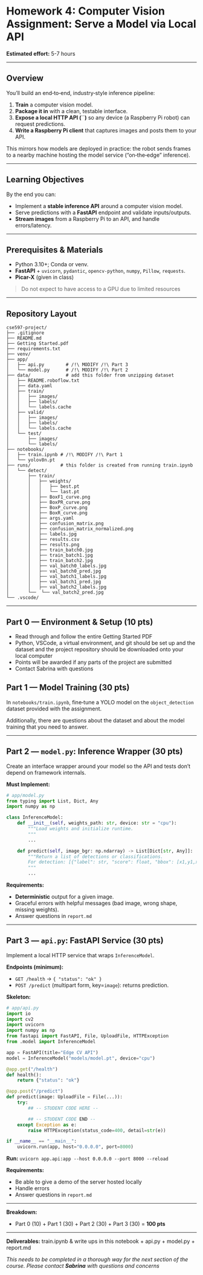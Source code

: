 # Homework 4: Computer Vision Assignment: Serve a Model via Local API 


**Estimated effort:** 5-7 hours

---

## Overview

You’ll build an end‑to‑end, industry‑style inference pipeline:

1. **Train** a computer vision model.
2. **Package it in** with a clean, testable interface.
3. **Expose a local HTTP API (**``**)** so any device (a Raspberry Pi robot) can request predictions.
4. **Write a Raspberry Pi client** that captures images and posts them to your API.

This mirrors how models are deployed in practice: the robot sends frames to a nearby machine hosting the model service (“on‑the‑edge” inference).

---

## Learning Objectives

By the end you can:

- Implement a **stable inference API** around a computer vision model.
- Serve predictions with a **FastAPI** endpoint and validate inputs/outputs.
- **Stream images** from a Raspberry Pi to an API, and handle errors/latency.

---

## Prerequisites & Materials

- Python 3.10+; Conda or venv.
- **FastAPI** + `uvicorn`, `pydantic`, `opencv-python`, `numpy`, `Pillow`, `requests`.
- **Picar-X** (given in class)

> Do not expect to have access to a GPU due to limited resources

---

## Repository Layout 

```
cse597-project/
├── .gitignore
├── README.md
├── Getting Started.pdf
├── requirements.txt
├── venv/               
├── app/
│   ├── api.py        # /!\ MODIFY /!\ Part 3
│   └── model.py      # /!\ MODIFY /!\ Part 2
├── data/             # add this folder from unzipping dataset
│   ├── README.roboflow.txt
│   ├── data.yaml
│   ├── train/
│   │   ├── images/
│   │   ├── labels/
│   │   └── labels.cache
│   ├── valid/
│   │   ├── images/
│   │   ├── labels/
│   │   └── labels.cache
│   └── test/
│       ├── images/
│       └── labels/
├── notebooks/
│   ├── train.ipynb # /!\ MODIFY /!\ Part 1
│   └── yolov8n.pt
├── runs/           # this folder is created from running train.ipynb
│   └── detect/
│       ├── train/
│       │   ├── weights/
│       │   │   ├── best.pt
│       │   │   └── last.pt
│       │   ├── BoxF1_curve.png
│       │   ├── BoxPR_curve.png
│       │   ├── BoxP_curve.png
│       │   ├── BoxR_curve.png
│       │   ├── args.yaml
│       │   ├── confusion_matrix.png
│       │   ├── confusion_matrix_normalized.png
│       │   ├── labels.jpg
│       │   ├── results.csv
│       │   ├── results.png
│       │   ├── train_batch0.jpg
│       │   ├── train_batch1.jpg
│       │   ├── train_batch2.jpg
│       │   ├── val_batch0_labels.jpg
│       │   ├── val_batch0_pred.jpg
│       │   ├── val_batch1_labels.jpg
│       │   ├── val_batch1_pred.jpg
│       │   ├── val_batch2_labels.jpg
│       └──  └── val_batch2_pred.jpg
└── .vscode/
```

---

## Part 0 — Environment & Setup (10 pts)

- Read through and follow the entire Getting Started PDF
- Python, VSCode, a virtual environment, and git should be set up and the dataset and the project repository should be downloaded onto your local computer
- Points will be awarded if any parts of the project are submitted 
- Contact Sabrina with questions

## Part 1 — Model Training (30 pts)

 In `notebooks/train.ipynb`, fine‑tune a YOLO model on the `object_detection` dataset provided with the assignment. 


 Additionally, there are questions about the dataset and about the model training that you need to answer.

---

## Part 2 — `model.py`: Inference Wrapper (30 pts)

Create an interface wrapper around your model so the API and tests don’t depend on framework internals.

**Must Implement:**

```python
# app/model.py
from typing import List, Dict, Any
import numpy as np

class InferenceModel:
    def __init__(self, weights_path: str, device: str = "cpu"):
        """Load weights and initialize runtime.
        """
        ...

    def predict(self, image_bgr: np.ndarray) -> List[Dict[str, Any]]:
        """Return a list of detections or classifications.
        For detection: [{"label": str, "score": float, "bbox": [x1,y1,x2,y2]}]
        """
        ...
```

**Requirements:**

- **Deterministic** output for a given image.
- Graceful errors with helpful messages (bad image, wrong shape, missing weights).
- Answer questions in `report.md`
---

## Part 3 — `api.py`: FastAPI Service (30 pts)

Implement a local HTTP service that wraps `InferenceModel`.

**Endpoints (minimum):**

- `GET /health` → `{ "status": "ok" }`
- `POST /predict` (multipart form, key=`image`): returns prediction.

**Skeleton:**

```python
# app/api.py
import io
import cv2
import uvicorn
import numpy as np
from fastapi import FastAPI, File, UploadFile, HTTPException
from .model import InferenceModel

app = FastAPI(title="Edge CV API")
model = InferenceModel("models/model.pt", device="cpu")

@app.get("/health")
def health():
    return {"status": "ok"}

@app.post("/predict")
def predict(image: UploadFile = File(...)):
    try:
        ## -- STUDENT CODE HERE --

        ## -- STUDENT CODE END -- 
    except Exception as e:
        raise HTTPException(status_code=400, detail=str(e))

if __name__ == "__main__":
    uvicorn.run(app, host="0.0.0.0", port=8000)
```

**Run:** `uvicorn app.api:app --host 0.0.0.0 --port 8000 --reload`

**Requirements:**

- Be able to give a demo of the server hosted locally 
- Handle errors 
- Answer questions in `report.md`

---

**Breakdown:**

- Part 0 (10) + Part 1 (30) + Part 2 (30) + Part 3 (30)  = **100 pts**

---

**Deliverables:** train.ipynb & write ups in this notebook + api.py + model.py + report.md 

*This needs to be completed in a thorough way for the next section of the course. Please contact **Sabrina** with questions and concerns*


